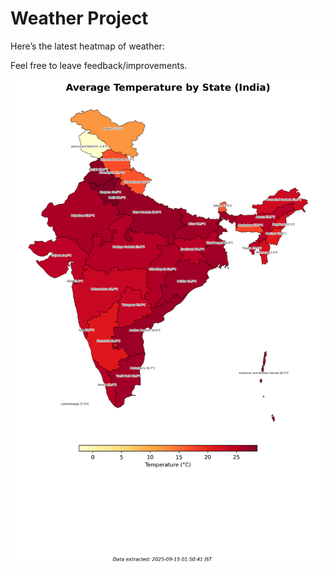 # Weather Project

Here’s the latest heatmap of weather:

Feel free to leave feedback/improvements.

![India Heatmap](docs/assets/india_heatmap.png?v=C7239B)
